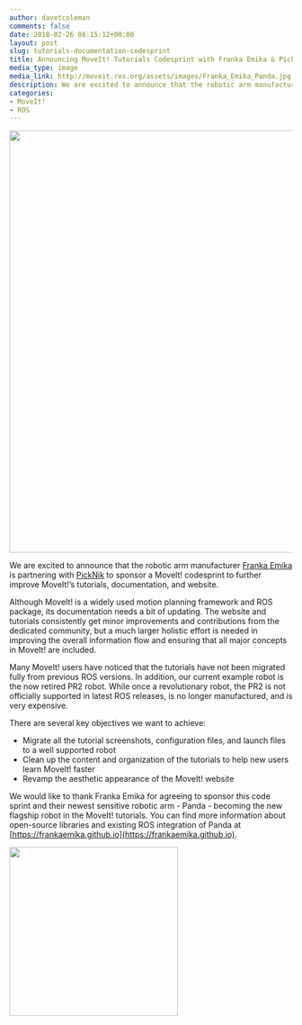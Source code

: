 ```yaml
---
author: davetcoleman
comments: false
date: 2018-02-26 08:15:12+00:00
layout: post
slug: tutorials-documentation-codesprint
title: Announcing MoveIt! Tutorials Codesprint with Franka Emika & PickNik
media_type: image
media_link: http://moveit.ros.org/assets/images/Franka_Emika_Panda.jpg
description: We are excited to announce that the robotic arm manufacturer Franka Emika is partnering with PickNik to sponsor a MoveIt! codesprint to further improve MoveIt!’s tutorials, documentation, and website.
categories:
- MoveIt!
- ROS
---
```


<img src="{{ site.url }}/assets/images/Franka_Emika_Panda.jpg" width="750" css="margin-top:20px"/>

We are excited to announce that the robotic arm manufacturer [Franka Emika](https://franka.de/) is partnering with [PickNik](http://picknik.ai/) to sponsor a MoveIt! codesprint to further improve MoveIt!’s tutorials, documentation, and website.

Although MoveIt! is a widely used motion planning framework and ROS package, its documentation needs a bit of updating. The website and tutorials consistently get minor improvements and contributions from the dedicated community, but a much larger holistic effort is needed in improving the overall information flow and ensuring that all major concepts in MoveIt! are included.

Many MoveIt! users have noticed that the tutorials have not been migrated fully from previous ROS versions. In addition, our current example robot is the now retired PR2 robot. While once a revolutionary robot, the PR2 is not officially supported in latest ROS releases, is no longer manufactured, and is very expensive.

There are several key objectives we want to achieve:

 - Migrate all the tutorial screenshots, configuration files, and launch files to a well supported robot
 - Clean up the content and organization of the tutorials to help new users learn MoveIt! faster
 - Revamp the aesthetic appearance of the MoveIt! website

We would like to thank Franka Emika for agreeing to sponsor this code sprint and their newest sensitive robotic arm - Panda - becoming the new flagship robot in the MoveIt! tutorials. You can find more information about open-source libraries and existing ROS integration of Panda at [https://frankaemika.github.io](https://frankaemika.github.io).

<img src="{{ site.url }}/assets/images/sponsors/franka_logo.png" width="300" css="margin-top:20px"/>
